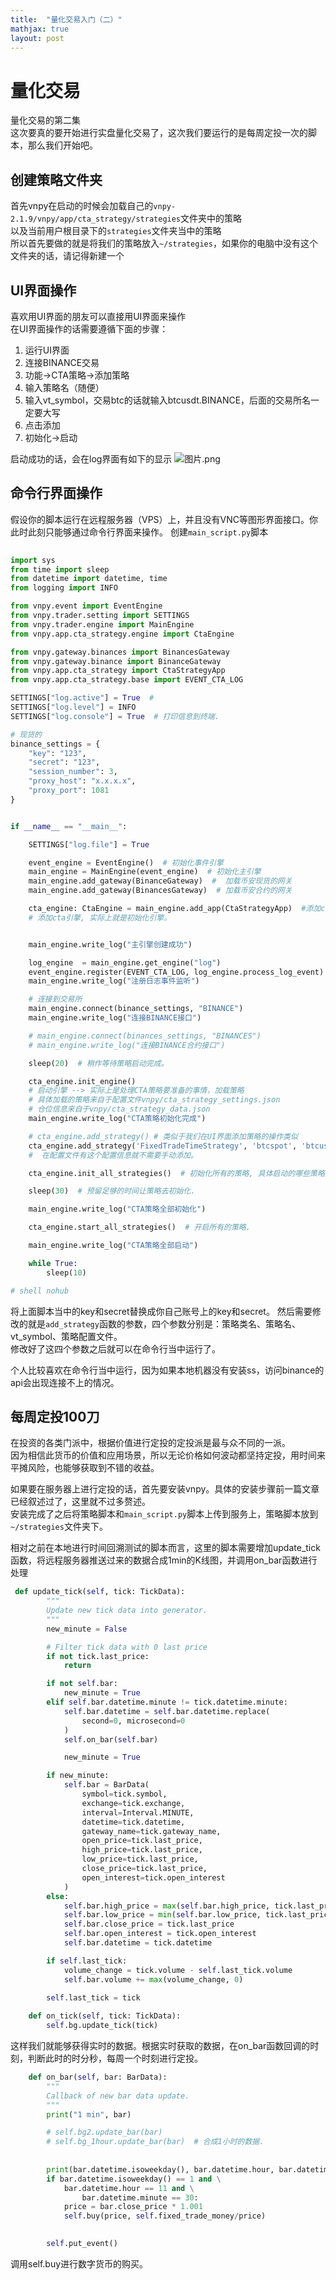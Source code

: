 ```yaml
---
title:  "量化交易入门（二）"
mathjax: true
layout: post
---
```


# 量化交易
量化交易的第二集  
这次要真的要开始进行实盘量化交易了，这次我们要运行的是每周定投一次的脚本，那么我们开始吧。  

## 创建策略文件夹
首先vnpy在启动的时候会加载自己的`vnpy-2.1.9/vnpy/app/cta_strategy/strategies`文件夹中的策略  
以及当前用户根目录下的`strategies`文件夹当中的策略   
所以首先要做的就是将我们的策略放入`~/strategies`，如果你的电脑中没有这个文件夹的话，请记得新建一个

## UI界面操作
喜欢用UI界面的朋友可以直接用UI界面来操作  
在UI界面操作的话需要遵循下面的步骤：  
1. 运行UI界面
2. 连接BINANCE交易
3. 功能->CTA策略->添加策略
4. 输入策略名（随便）
5. 输入vt_symbol，交易btc的话就输入btcusdt.BINANCE，后面的交易所名一定要大写
6. 点击添加
6. 初始化->启动

启动成功的话，会在log界面有如下的显示
![图片.png](https://i.loli.net/2021/02/21/9TJonHm5bhcPZYa.png)

## 命令行界面操作
假设你的脚本运行在远程服务器（VPS）上，并且没有VNC等图形界面接口。你此时此刻只能够通过命令行界面来操作。
创建`main_script.py`脚本    

```python
  
import sys
from time import sleep
from datetime import datetime, time
from logging import INFO

from vnpy.event import EventEngine
from vnpy.trader.setting import SETTINGS
from vnpy.trader.engine import MainEngine
from vnpy.app.cta_strategy.engine import CtaEngine

from vnpy.gateway.binances import BinancesGateway
from vnpy.gateway.binance import BinanceGateway
from vnpy.app.cta_strategy import CtaStrategyApp
from vnpy.app.cta_strategy.base import EVENT_CTA_LOG

SETTINGS["log.active"] = True  #
SETTINGS["log.level"] = INFO
SETTINGS["log.console"] = True  # 打印信息到终端.

# 现货的
binance_settings = {
    "key": "123",
    "secret": "123",
    "session_number": 3,
    "proxy_host": "x.x.x.x",
    "proxy_port": 1081
}


if __name__ == "__main__":

    SETTINGS["log.file"] = True

    event_engine = EventEngine()  # 初始化事件引擎
    main_engine = MainEngine(event_engine)  # 初始化主引擎
    main_engine.add_gateway(BinanceGateway)  #  加载币安现货的网关
    main_engine.add_gateway(BinancesGateway)  # 加载币安合约的网关

    cta_engine: CtaEngine = main_engine.add_app(CtaStrategyApp)  #添加cta策略的app
    # 添加cta引擎, 实际上就是初始化引擎。


    main_engine.write_log("主引擎创建成功")

    log_engine  = main_engine.get_engine("log")
    event_engine.register(EVENT_CTA_LOG, log_engine.process_log_event)
    main_engine.write_log("注册日志事件监听")

    # 连接到交易所
    main_engine.connect(binance_settings, "BINANCE")
    main_engine.write_log("连接BINANCE接口")

    # main_engine.connect(binances_settings, "BINANCES")
    # main_engine.write_log("连接BINANCE合约接口")

    sleep(20)  # 稍作等待策略启动完成。

    cta_engine.init_engine()
    # 启动引擎 --> 实际上是处理CTA策略要准备的事情，加载策略
    # 具体加载的策略来自于配置文件vnpy/cta_strategy_settings.json
    # 仓位信息来自于vnpy/cta_strategy_data.json
    main_engine.write_log("CTA策略初始化完成")

    # cta_engine.add_strategy() # 类似于我们在UI界面添加策略的操作类似
    cta_engine.add_strategy('FixedTradeTimeStrategy', 'btcspot', 'btcusdt.BINANCE', {"fixed_trade_money":100})
    #  在配置文件有这个配置信息就不需要手动添加。

    cta_engine.init_all_strategies()  # 初始化所有的策略, 具体启动的哪些策略是来自于配置文件的

    sleep(30)  # 预留足够的时间让策略去初始化.

    main_engine.write_log("CTA策略全部初始化")

    cta_engine.start_all_strategies()  # 开启所有的策略.

    main_engine.write_log("CTA策略全部启动")

    while True:
        sleep(10)

# shell nohub
```   
将上面脚本当中的key和secret替换成你自己账号上的key和secret。
然后需要修改的就是`add_strategy`函数的参数，四个参数分别是：策略类名、策略名、vt_symbol、策略配置文件。  
修改好了这四个参数之后就可以在命令行当中运行了。  

个人比较喜欢在命令行当中运行，因为如果本地机器没有安装ss，访问binance的api会出现连接不上的情况。

## 每周定投100刀
在投资的各类门派中，根据价值进行定投的定投派是最与众不同的一派。  
因为相信此货币的价值和应用场景，所以无论价格如何波动都坚持定投，用时间来平摊风险，也能够获取到不错的收益。  

如果要在服务器上进行定投的话，首先要安装vnpy。具体的安装步骤前一篇文章已经叙述过了，这里就不过多赘述。    
安装完成了之后将策略脚本和`main_script.py`脚本上传到服务上，策略脚本放到`~/strategies`文件夹下。  

相对之前在本地进行时间回溯测试的脚本而言，这里的脚本需要增加update_tick函数，将远程服务器推送过来的数据合成1min的K线图，并调用on_bar函数进行处理  
```python
 def update_tick(self, tick: TickData):
        """
        Update new tick data into generator.
        """
        new_minute = False

        # Filter tick data with 0 last price
        if not tick.last_price:
            return

        if not self.bar:
            new_minute = True
        elif self.bar.datetime.minute != tick.datetime.minute:
            self.bar.datetime = self.bar.datetime.replace(
                second=0, microsecond=0
            )
            self.on_bar(self.bar)

            new_minute = True

        if new_minute:
            self.bar = BarData(
                symbol=tick.symbol,
                exchange=tick.exchange,
                interval=Interval.MINUTE,
                datetime=tick.datetime,
                gateway_name=tick.gateway_name,
                open_price=tick.last_price,
                high_price=tick.last_price,
                low_price=tick.last_price,
                close_price=tick.last_price,
                open_interest=tick.open_interest
            )
        else:
            self.bar.high_price = max(self.bar.high_price, tick.last_price)
            self.bar.low_price = min(self.bar.low_price, tick.last_price)
            self.bar.close_price = tick.last_price
            self.bar.open_interest = tick.open_interest
            self.bar.datetime = tick.datetime

        if self.last_tick:
            volume_change = tick.volume - self.last_tick.volume
            self.bar.volume += max(volume_change, 0)

        self.last_tick = tick
        
    def on_tick(self, tick: TickData):
        self.bg.update_tick(tick)        
```  
这样我们就能够获得实时的数据。根据实时获取的数据，在on_bar函数回调的时刻，判断此时的时分秒，每周一个时刻进行定投。  
```python
    def on_bar(self, bar: BarData):
        """
        Callback of new bar data update.
        """
        print("1 min", bar)

        # self.bg2.update_bar(bar)
        # self.bg_1hour.update_bar(bar)  # 合成1小时的数据.
        
        
        print(bar.datetime.isoweekday(), bar.datetime.hour, bar.datetime.minute)
        if bar.datetime.isoweekday() == 1 and \
            bar.datetime.hour == 11 and \
                bar.datetime.minute == 30:
            price = bar.close_price * 1.001
            self.buy(price, self.fixed_trade_money/price)
        

        self.put_event()
```        
调用self.buy进行数字货币的购买。
